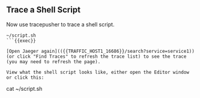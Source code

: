 
## Trace a Shell Script

Now use tracepusher to trace a shell script.

```
~/script.sh
```{{exec}}

[Open Jaeger again](({{TRAFFIC_HOST1_16686}}/search?service=service1)) (or click "Find Traces" to refresh the trace list) to see the trace (you may need to refresh the page).

View what the shell script looks like, either open the Editor window or click this:

```
cat ~/script.sh
```{{exec}}
